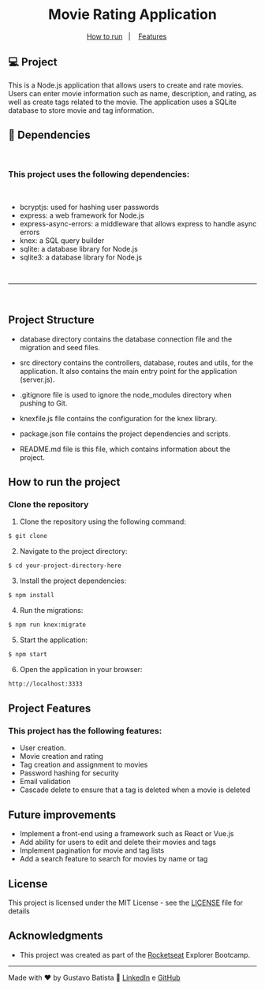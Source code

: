 <h1 align="center"> Movie Rating Application </h1>

<p align="center">
  <a href="#-tecnologias">How to run</a>&nbsp;&nbsp;&nbsp;|&nbsp;&nbsp;&nbsp;
  <a href="#-projeto">Features</a>&nbsp;&nbsp;&nbsp;&nbsp;&nbsp;&nbsp;</a>
</p>

## 💻 Project

This is a Node.js application that allows users to create and rate movies. Users can enter movie information such as name, description, and rating, as well as create tags related to the movie. The application uses a SQLite database to store movie and tag information.

## 🚀 Dependencies

<br>

### This project uses the following dependencies:

<br>

- bcryptjs: used for hashing user passwords
- express: a web framework for Node.js
- express-async-errors: a middleware that allows express to handle async errors
- knex: a SQL query builder
- sqlite: a database library for Node.js
- sqlite3: a database library for Node.js

<br>

---

<br>

## Project Structure

- database directory contains the database connection file and the migration and seed files.

- src directory contains the controllers, database, routes and utils, for the application. It also contains the main entry point for the application (server.js).
- .gitignore file is used to ignore the node_modules directory when pushing to Git.
- knexfile.js file contains the configuration for the knex library.
- package.json file contains the project dependencies and scripts.
- README.md file is this file, which contains information about the project.

## How to run the project

### Clone the repository

1. Clone the repository using the following command:

```bash
$ git clone
```

2. Navigate to the project directory:

```bash
$ cd your-project-directory-here
```

3. Install the project dependencies:

```bash
$ npm install
```

4. Run the migrations:

```bash
$ npm run knex:migrate
```

5. Start the application:

```bash
$ npm start
```

6. Open the application in your browser:

```bash
http://localhost:3333
```

## Project Features

### This project has the following features:

- User creation.
- Movie creation and rating
- Tag creation and assignment to movies
- Password hashing for security
- Email validation
- Cascade delete to ensure that a tag is deleted when a movie is deleted

## Future improvements

- Implement a front-end using a framework such as React or Vue.js
- Add ability for users to edit and delete their movies and tags
- Implement pagination for movie and tag lists
- Add a search feature to search for movies by name or tag

## License

This project is licensed under the MIT License - see the [LICENSE](LICENSE) file for details

## Acknowledgments

- This project was created as part of the [Rocketseat](https://rocketseat.com.br/explorer) Explorer Bootcamp.

---

Made with ♥ by Gustavo Batista :wave: [LinkedIn](https://www.linkedin.com/in/gustavo-h-batista/) e [GitHub](https://github.com/gustavohdab)
